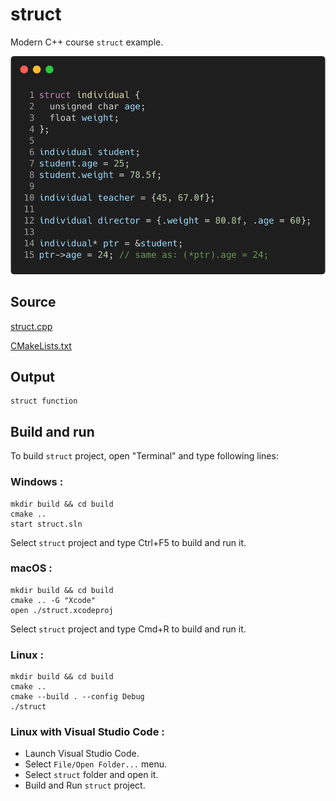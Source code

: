 # struct

Modern C++ course `struct` example.

![struct](../../../docs/pictures/language_basics/struct.png)

## Source

[struct.cpp](struct.cpp)

[CMakeLists.txt](CMakeLists.txt)

## Output

```
struct function
```

## Build and run

To build `struct` project, open "Terminal" and type following lines:

### Windows :

``` shell
mkdir build && cd build
cmake .. 
start struct.sln
```

Select `struct` project and type Ctrl+F5 to build and run it.

### macOS :

``` shell
mkdir build && cd build
cmake .. -G "Xcode"
open ./struct.xcodeproj
```

Select `struct` project and type Cmd+R to build and run it.

### Linux :

``` shell
mkdir build && cd build
cmake .. 
cmake --build . --config Debug
./struct
```

### Linux with Visual Studio Code :

* Launch Visual Studio Code.
* Select `File/Open Folder...` menu.
* Select `struct` folder and open it.
* Build and Run `struct` project.
